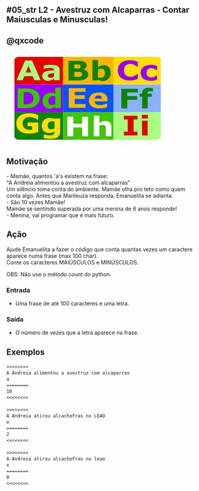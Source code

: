 ## #05_str L2 - Avestruz com Alcaparras - Contar Maiusculas e Minusculas!
## @qxcode

![](__capa.jpg)

## Motivação

\- Mamãe, quantos 'a's existem na frase:  
"A Andreia alimentou a avestruz com alcaparras"  
Um silêncio toma conta do ambiente. Mamãe olha pro teto como quem conta algo. Antes que Marileuza responda, Emanuelita se adianta.  
\- São 10 vezes Mamãe!  
Mamãe se sentindo superada por uma menina de 6 anos responde!  
\- Menina, vai programar que é mais futuro.

## Ação

Ajude Emanuelita a fazer o código que conta quantas vezes um caractere aparece numa frase (max 100 char).  
Conte os caracteres MAIÚSCULOS e MINÚSCULOS.

OBS: Não use o método count do python.

### Entrada

*   Uma frase de até 100 caracteres e uma letra.

### Saída

*   O número de vezes que a letra aparece na frase.

## Exemplos

```
>>>>>>>>
A Andreia alimentou a avestruz com alcaparras
a
========
10
<<<<<<<<

>>>>>>>>
A Andreia atirou alcachofras no LEAO
e
========
2
<<<<<<<<

>>>>>>>>  
A Andreia atirou alcachofras no leao
x
========  
0
<<<<<<<<
```

#

